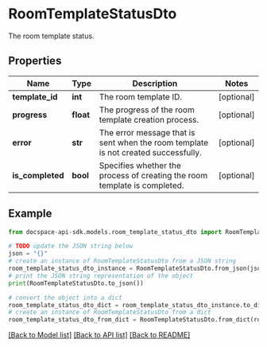 # RoomTemplateStatusDto
The room template status.

## Properties

Name | Type | Description | Notes
------------ | ------------- | ------------- | -------------
**template_id** | **int** | The room template ID. | [optional] 
**progress** | **float** | The progress of the room template creation process. | [optional] 
**error** | **str** | The error message that is sent when the room template is not created successfully. | [optional] 
**is_completed** | **bool** | Specifies whether the process of creating the room template is completed. | [optional] 

## Example

```python
from docspace-api-sdk.models.room_template_status_dto import RoomTemplateStatusDto

# TODO update the JSON string below
json = "{}"
# create an instance of RoomTemplateStatusDto from a JSON string
room_template_status_dto_instance = RoomTemplateStatusDto.from_json(json)
# print the JSON string representation of the object
print(RoomTemplateStatusDto.to_json())

# convert the object into a dict
room_template_status_dto_dict = room_template_status_dto_instance.to_dict()
# create an instance of RoomTemplateStatusDto from a dict
room_template_status_dto_from_dict = RoomTemplateStatusDto.from_dict(room_template_status_dto_dict)
```
[[Back to Model list]](../README.md#documentation-for-models) [[Back to API list]](../README.md#documentation-for-api-endpoints) [[Back to README]](../README.md)


